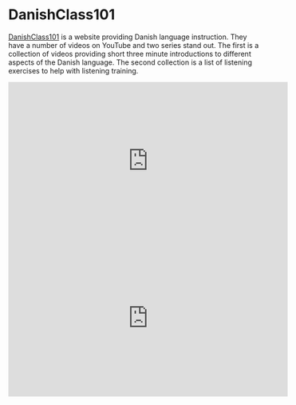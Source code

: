 # DanishClass101

[DanishClass101](http://www.danishclass101.com/) is a website
providing Danish language instruction.  They have a number of videos
on YouTube and two series stand out.  The first is a collection of
videos providing short three minute introductions to different
aspects of the Danish language.  The second collection is a list
of listening exercises to help with listening training.

<iframe width="560" height="315" src="https://www.youtube.com/embed/7b2sqfF-5zE" frameborder="0" allow="accelerometer; autoplay; encrypted-media; gyroscope; picture-in-picture" allowfullscreen></iframe>

<iframe width="560" height="315" src="https://www.youtube.com/embed/3P8LH19GCkQ" frameborder="0" allow="accelerometer; autoplay; encrypted-media; gyroscope; picture-in-picture" allowfullscreen></iframe>